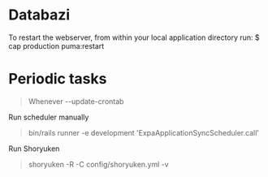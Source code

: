 # Databazi
To restart the webserver, from within your local application directory run:
$ cap production puma:restart

# Periodic tasks

> Whenever --update-crontab

Run scheduler manually
>  bin/rails runner -e development 'ExpaApplicationSyncScheduler.call'

Run Shoryuken
> shoryuken -R -C config/shoryuken.yml -v
